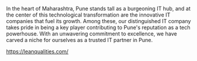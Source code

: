 In the heart of Maharashtra, Pune stands tall as a burgeoning IT hub, and at the center of this technological transformation are the innovative IT companies that fuel its growth. Among these, our distinguished IT company takes pride in being a key player contributing to Pune's reputation as a tech powerhouse. With an unwavering commitment to excellence, we have carved a niche for ourselves as a trusted IT partner in Pune. 

https://leanqualities.com/
